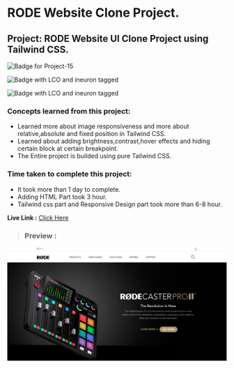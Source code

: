 # RODE Website Clone Project.

## **Project: RODE Website UI Clone Project using Tailwind CSS.**

![Badge for Project-15](https://img.shields.io/badge/Tailwind%20CSS-RODE-red "Rode website Clone")

![Badge with LCO and ineuron tagged](https://img.shields.io/badge/Ineuron.ai-LCO-blue)

![Badge with LCO and ineuron tagged](https://img.shields.io/badge/Full%20Stack%20JavaScript%20bootcamp-Hitesh%20Choudhary-brightgreen)

### Concepts learned from this project:
- Learned more about image responsiveness and more about relative,absolute and fixed position in Tailwind CSS.
- Learned about adding brightness,contrast,hover effects and hiding certain block at certain breakpoint.   
- The Entire project is builded using pure Tailwind CSS.

### Time taken to complete this project:
- It took more than 1 day to complete.
- Adding HTML Part took 3 hour.
- Tailwind css part and Responsive Design part took more than 6-8 hour.

**Live Link :** [Click Here](https://rode-website.netlify.app/ "Deployed on Netlify")

>### Preview :

![Homepage screenshot](./public/preview.png "Rode Website Clone Project")